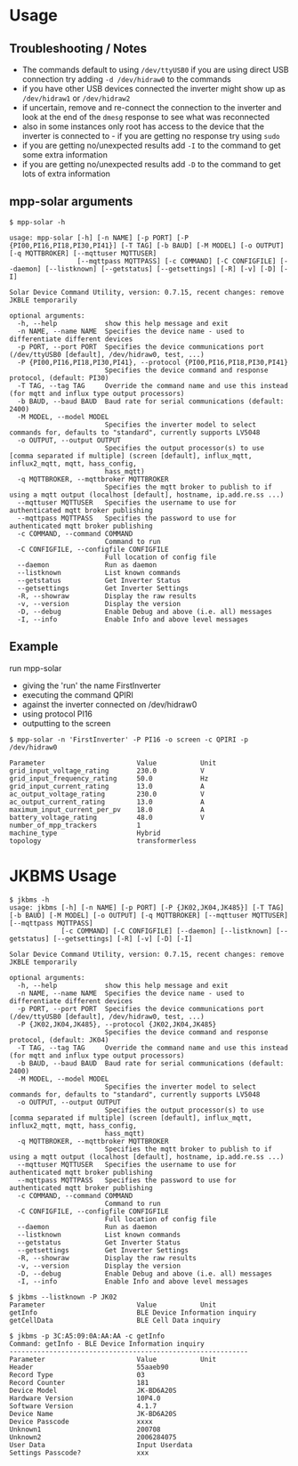 # Usage

## Troubleshooting / Notes ##
- The commands default to using `/dev/ttyUSB0` if you are using direct USB connection try adding `-d /dev/hidraw0` to the commands
- if you have other USB devices connected the inverter might show up as `/dev/hidraw1` or `/dev/hidraw2`
- if uncertain, remove and re-connect the connection to the inverter and look at the end of the `dmesg` response to see what was reconnected
- also in some instances only root has access to the device that the inverter is connected to - if you are getting no response try using `sudo`
- if you are getting no/unexpected results add `-I` to the command to get some extra information
- if you are getting no/unexpected results add `-D` to the command to get lots of extra information

## mpp-solar arguments
`$ mpp-solar -h`
```
usage: mpp-solar [-h] [-n NAME] [-p PORT] [-P {PI00,PI16,PI18,PI30,PI41}] [-T TAG] [-b BAUD] [-M MODEL] [-o OUTPUT] [-q MQTTBROKER] [--mqttuser MQTTUSER]
                 [--mqttpass MQTTPASS] [-c COMMAND] [-C CONFIGFILE] [--daemon] [--listknown] [--getstatus] [--getsettings] [-R] [-v] [-D] [-I]

Solar Device Command Utility, version: 0.7.15, recent changes: remove JKBLE temporarily

optional arguments:
  -h, --help            show this help message and exit
  -n NAME, --name NAME  Specifies the device name - used to differentiate different devices
  -p PORT, --port PORT  Specifies the device communications port (/dev/ttyUSB0 [default], /dev/hidraw0, test, ...)
  -P {PI00,PI16,PI18,PI30,PI41}, --protocol {PI00,PI16,PI18,PI30,PI41}
                        Specifies the device command and response protocol, (default: PI30)
  -T TAG, --tag TAG     Override the command name and use this instead (for mqtt and influx type output processors)
  -b BAUD, --baud BAUD  Baud rate for serial communications (default: 2400)
  -M MODEL, --model MODEL
                        Specifies the inverter model to select commands for, defaults to "standard", currently supports LV5048
  -o OUTPUT, --output OUTPUT
                        Specifies the output processor(s) to use [comma separated if multiple] (screen [default], influx_mqtt, influx2_mqtt, mqtt, hass_config,
                        hass_mqtt)
  -q MQTTBROKER, --mqttbroker MQTTBROKER
                        Specifies the mqtt broker to publish to if using a mqtt output (localhost [default], hostname, ip.add.re.ss ...)
  --mqttuser MQTTUSER   Specifies the username to use for authenticated mqtt broker publishing
  --mqttpass MQTTPASS   Specifies the password to use for authenticated mqtt broker publishing
  -c COMMAND, --command COMMAND
                        Command to run
  -C CONFIGFILE, --configfile CONFIGFILE
                        Full location of config file
  --daemon              Run as daemon
  --listknown           List known commands
  --getstatus           Get Inverter Status
  --getsettings         Get Inverter Settings
  -R, --showraw         Display the raw results
  -v, --version         Display the version
  -D, --debug           Enable Debug and above (i.e. all) messages
  -I, --info            Enable Info and above level messages

```

## Example
run mpp-solar
- giving the 'run' the name FirstInverter
- executing the command QPIRI
- against the inverter connected on /dev/hidraw0
- using protocol PI16
- outputting to the screen

`$ mpp-solar -n 'FirstInverter' -P PI16 -o screen -c QPIRI -p /dev/hidraw0`
```
Parameter                     	Value           Unit
grid_input_voltage_rating     	230.0          	V   
grid_input_frequency_rating   	50.0           	Hz  
grid_input_current_rating     	13.0           	A   
ac_output_voltage_rating      	230.0          	V   
ac_output_current_rating      	13.0           	A   
maximum_input_current_per_pv  	18.0           	A   
battery_voltage_rating        	48.0           	V   
number_of_mpp_trackers        	1              	    
machine_type                  	Hybrid         	    
topology                      	transformerless
```


# JKBMS Usage #
```
$ jkbms -h
usage: jkbms [-h] [-n NAME] [-p PORT] [-P {JK02,JK04,JK485}] [-T TAG] [-b BAUD] [-M MODEL] [-o OUTPUT] [-q MQTTBROKER] [--mqttuser MQTTUSER] [--mqttpass MQTTPASS]
             [-c COMMAND] [-C CONFIGFILE] [--daemon] [--listknown] [--getstatus] [--getsettings] [-R] [-v] [-D] [-I]

Solar Device Command Utility, version: 0.7.15, recent changes: remove JKBLE temporarily

optional arguments:
  -h, --help            show this help message and exit
  -n NAME, --name NAME  Specifies the device name - used to differentiate different devices
  -p PORT, --port PORT  Specifies the device communications port (/dev/ttyUSB0 [default], /dev/hidraw0, test, ...)
  -P {JK02,JK04,JK485}, --protocol {JK02,JK04,JK485}
                        Specifies the device command and response protocol, (default: JK04)
  -T TAG, --tag TAG     Override the command name and use this instead (for mqtt and influx type output processors)
  -b BAUD, --baud BAUD  Baud rate for serial communications (default: 2400)
  -M MODEL, --model MODEL
                        Specifies the inverter model to select commands for, defaults to "standard", currently supports LV5048
  -o OUTPUT, --output OUTPUT
                        Specifies the output processor(s) to use [comma separated if multiple] (screen [default], influx_mqtt, influx2_mqtt, mqtt, hass_config,
                        hass_mqtt)
  -q MQTTBROKER, --mqttbroker MQTTBROKER
                        Specifies the mqtt broker to publish to if using a mqtt output (localhost [default], hostname, ip.add.re.ss ...)
  --mqttuser MQTTUSER   Specifies the username to use for authenticated mqtt broker publishing
  --mqttpass MQTTPASS   Specifies the password to use for authenticated mqtt broker publishing
  -c COMMAND, --command COMMAND
                        Command to run
  -C CONFIGFILE, --configfile CONFIGFILE
                        Full location of config file
  --daemon              Run as daemon
  --listknown           List known commands
  --getstatus           Get Inverter Status
  --getsettings         Get Inverter Settings
  -R, --showraw         Display the raw results
  -v, --version         Display the version
  -D, --debug           Enable Debug and above (i.e. all) messages
  -I, --info            Enable Info and above level messages
  ```

```
$ jkbms --listknown -P JK02
Parameter                     	Value           Unit
getInfo                       	BLE Device Information inquiry	    
getCellData                   	BLE Cell Data inquiry
```

```
$ jkbms -p 3C:A5:09:0A:AA:AA -c getInfo
Command: getInfo - BLE Device Information inquiry
------------------------------------------------------------
Parameter                     	Value           Unit
Header                        	55aaeb90       	    
Record Type                   	03             	    
Record Counter                	181            	    
Device Model                  	JK-BD6A20S     	    
Hardware Version              	10P4.0         	    
Software Version              	4.1.7          	    
Device Name                   	JK-BD6A20S    	    
Device Passcode               	xxxx          	    
Unknown1                      	200708         	    
Unknown2                      	2006284075     	    
User Data                     	Input Userdata 	    
Settings Passcode?            	xxx         
```

